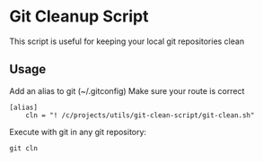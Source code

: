 # Git Cleanup Script

This script is useful for keeping your local git repositories clean

## Usage

Add an alias to git (~/.gitconfig) Make sure your route is correct

```
[alias]
	cln = "! /c/projects/utils/git-clean-script/git-clean.sh"
```	

Execute with git in any git repository:

```
git cln
```
